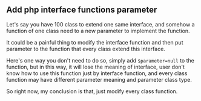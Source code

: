 ## Add php interface functions parameter

Let's say you have 100 class to extend one same interface, and somehow a function of one class need to a new parameter to implement the function.

It could be a painful thing to modify the interface function and then put parameter to the function that every class extend this interface.

Here's one way you don't need to do so, simply add `$parameter=null` to the function, but in this way, it will lose the meaning of interface, user don't know how to use this function just by interface function, and every class function may have different parameter meaning and parameter class type. 

So right now, my conclusion is that, just modify every class function.